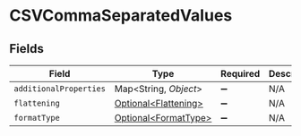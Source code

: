 # CSVCommaSeparatedValues


## Fields

| Field                                                      | Type                                                       | Required                                                   | Description                                                |
| ---------------------------------------------------------- | ---------------------------------------------------------- | ---------------------------------------------------------- | ---------------------------------------------------------- |
| `additionalProperties`                                     | Map\<String, *Object*>                                     | :heavy_minus_sign:                                         | N/A                                                        |
| `flattening`                                               | [Optional\<Flattening>](../../models/shared/Flattening.md) | :heavy_minus_sign:                                         | N/A                                                        |
| `formatType`                                               | [Optional\<FormatType>](../../models/shared/FormatType.md) | :heavy_minus_sign:                                         | N/A                                                        |